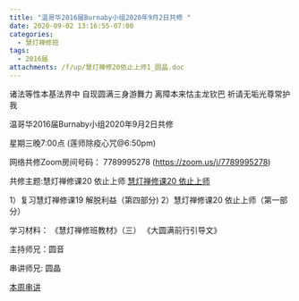 ```yaml
---
title: "温哥华2016届Burnaby小组2020年9月2日共修 "
date: 2020-09-02 13:16:55-07:00
categories:
  - 慧灯禅修班
tags:
  - 2016届
attachments: /f/up/慧灯禅修20依止上师1_圆晶.doc
---
```

诸法等性本基法界中 自现圆满三身游舞力 离障本来怙主龙钦巴 祈请无垢光尊常护我

温哥华2016届Burnaby小组2020年9月2日共修 

星期三晚7:00点 (莲师除疫心咒@6:50pm)

网络共修Zoom房间号码： 7789995278 (<https://zoom.us/j/7789995278>)

共修主题:慧灯禅修课20 依止上师
[慧灯禅修课20 依止上师](https://www.youtube.com/watch?v=oDOCBvUIzoI) 

1）复习慧灯禅修课19 解脱利益（第四部分)
2）慧灯禅修课20 依止上师（第一部分）


学习材料：
《慧灯禅修班教材》（三）
《大圆满前行引导文》



主持师兄：圆音

串讲师兄: 圆晶

[本周串讲](https://hdvblob.blob.core.windows.net/hdv/f/up/慧灯禅修20依止上师1_圆晶.doc)